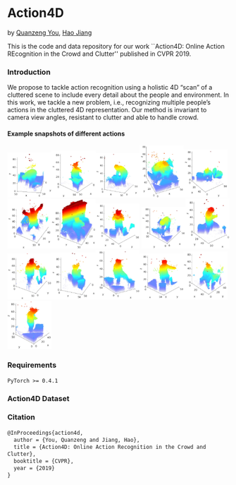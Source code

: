 # Action4D

by [Quanzeng You](http://cs.rochester.edu/u/qyou/), [Hao Jiang](http://hao-jiang.net)

This is the code and data repository for our work ``Action4D: Online Action REcognition in the Crowd and Clutter'' published in CVPR 2019. 

### Introduction
We propose to tackle action recognition using a holistic 4D “scan” of a cluttered scene to include every detail
about the people and environment. In this work, we tackle a new
problem, i.e., recognizing multiple people’s actions in the
cluttered 4D representation.
Our method is invariant to
camera view angles, resistant to clutter and able to handle crowd.

#### Example snapshots of different actions

<img src="figures/actions/bend.jpg" alt="Bending" width="100"><img src="figures/actions/drink.jpg" alt="Drinking" width="100"><img src="figures/actions/lift.jpg" alt="Lifting" width="100"><img src="figures/actions/push.jpg" alt="Pushing/Pulling" width="100"><img src="figures/actions/squat.jpg" alt="Squatting" width="100"><img src="figures/actions/yawn.jpg" alt="yawning" width="100"><img src="figures/actions/call.jpg" alt="Calling" width="100"><img src="figures/actions/eat.jpg" alt="Eating" width="100">
<img src="figures/actions/open_drawer.jpg" alt="Opening Drawer" width="100"><img src="figures/actions/read.jpg" alt="Read" width="100"><img src="figures/actions/wave.jpg" alt="Waving" width="100"><img src="figures/actions/clap.jpg" alt="Clapping" width="100"><img src="figures/actions/kick.jpg" alt="Kicking" width="100"><img src="figures/actions/point.jpg" alt="Pointing" width="100"><img src="figures/actions/sit.jpg" alt="Sitting" width="100"><img src="figures/actions/web.jpg" alt="Browsing cell phone" width="100">

### Requirements
```
PyTorch >= 0.4.1
```
### Action4D Dataset

### Citation

    @InProceedings{action4d,
      author = {You, Quanzeng and Jiang, Hao},
      title = {Action4D: Online Action Recognition in the Crowd and Clutter},
      booktitle = {CVPR},
      year = {2019}
    }
